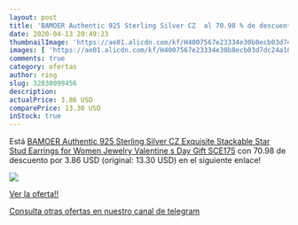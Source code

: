 ```yaml
---
layout: post
title: 'BAMOER Authentic 925 Sterling Silver CZ  al 70.98 % de descuento'
date: 2020-04-13 20:49:23
thumbnailImage: 'https://ae01.alicdn.com/kf/H4007567e23334e30b8ecb03d7dc24a10H/BAMOER-Authentic-925-Sterling-Silver-CZ-Exquisite-Stackable-Star-Stud-Earrings-for-Women-Jewelry-Valentine-s.jpg_350x350._SL200_.jpg'
images: [ 'https://ae01.alicdn.com/kf/H4007567e23334e30b8ecb03d7dc24a10H/BAMOER-Authentic-925-Sterling-Silver-CZ-Exquisite-Stackable-Star-Stud-Earrings-for-Women-Jewelry-Valentine-s.jpg_350x350._SL200_.jpg' ]
comments: true
category: ofertas
author: ring
slug: 32838099456
description:
actualPrice: 3.86 USD
comparePrice: 13.30 USD
inStock: true
---
```


Está [BAMOER Authentic 925 Sterling Silver CZ Exquisite Stackable Star Stud Earrings for Women Jewelry Valentine s Day Gift SCE175](https://www.amazon.com/dp/32838099456/?tag=redken08-20) con 70.98 de descuento por 3.86 USD (original: 13.30 USD) en el siguiente enlace!

[![](https://ae01.alicdn.com/kf/H4007567e23334e30b8ecb03d7dc24a10H/BAMOER-Authentic-925-Sterling-Silver-CZ-Exquisite-Stackable-Star-Stud-Earrings-for-Women-Jewelry-Valentine-s.jpg_350x350._SL200_.jpg)](https://www.amazon.com/dp/32838099456/?tag=redken08-20)

[Ver la oferta!!](https://www.amazon.com/dp/32838099456/?tag=redken08-20)

[Consulta otras ofertas en nuestro canal de telegram](https://t.me/s/ofertas25)
